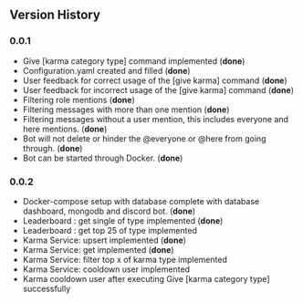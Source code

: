 ## Version History
### 0.0.1
* Give [karma category type] command implemented (**done**)
* Configuration.yaml created and filled (**done**)
* User feedback for correct usage of the [give karma] command (**done**)
* User feedback for incorrect usage of the [give karma] command (**done**)
* Filtering role mentions (**done**)
* Filtering messages with more than one mention (**done**)
* Filtering messages without a user mention, this includes everyone and here mentions. (**done**)
* Bot will not delete or hinder the @everyone or @here from going through. (**done**)
* Bot can be started through Docker. (**done**)

### 0.0.2
* Docker-compose setup with database complete with database 
dashboard, mongodb and discord bot. (**done**)
* Leaderboard : get single of type implemented (**done**)
* Leaderboard : get top 25 of type implemented
* Karma Service: upsert implemented (**done**)
* Karma Service: get implemented (**done**)
* Karma Service: filter top x of karma type implemented
* Karma Service: cooldown user implemented
* Karma cooldown user after executing Give [karma category type] successfully
